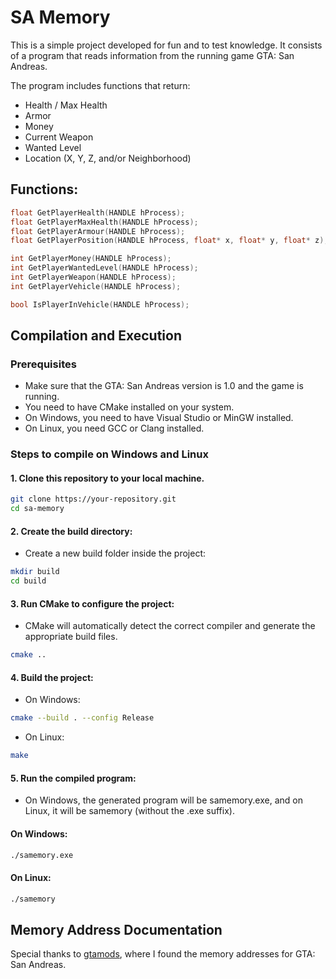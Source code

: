 # SA Memory

This is a simple project developed for fun and to test knowledge. It consists of a program that reads information from the running game GTA: San Andreas.

The program includes functions that return:
- Health / Max Health
- Armor
- Money
- Current Weapon
- Wanted Level
- Location (X, Y, Z, and/or Neighborhood)

## Functions:
```c
float GetPlayerHealth(HANDLE hProcess);
float GetPlayerMaxHealth(HANDLE hProcess);
float GetPlayerArmour(HANDLE hProcess);
float GetPlayerPosition(HANDLE hProcess, float* x, float* y, float* z);

int GetPlayerMoney(HANDLE hProcess);
int GetPlayerWantedLevel(HANDLE hProcess);
int GetPlayerWeapon(HANDLE hProcess);
int GetPlayerVehicle(HANDLE hProcess);

bool IsPlayerInVehicle(HANDLE hProcess);
```

## Compilation and Execution
### Prerequisites

- Make sure that the GTA: San Andreas version is 1.0 and the game is running.
- You need to have CMake installed on your system.
- On Windows, you need to have Visual Studio or MinGW installed.
- On Linux, you need GCC or Clang installed.

### Steps to compile on Windows and Linux
#### 1. Clone this repository to your local machine.

```bash
git clone https://your-repository.git
cd sa-memory
```

#### 2. Create the build directory:

- Create a new build folder inside the project:
```bash
mkdir build
cd build
```
#### 3. Run CMake to configure the project:

- CMake will automatically detect the correct compiler and generate the appropriate build files.
```bash
cmake ..
```
#### 4. Build the project:

- On Windows:
```bash
cmake --build . --config Release
```
- On Linux:
```bash
make
```

#### 5. Run the compiled program:

- On Windows, the generated program will be samemory.exe, and on Linux, it will be samemory (without the .exe suffix).
#### On Windows:

```sh
./samemory.exe
```
#### On Linux:

```sh
./samemory
```

## Memory Address Documentation

Special thanks to <a href="https://gtamods.com/wiki/Memory_Addresses_(SA)">gtamods</a>, where I found the memory addresses for GTA: San Andreas.
